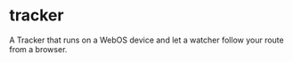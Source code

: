 tracker
=======

A Tracker that runs on a WebOS device and let a watcher follow your route from a browser.
